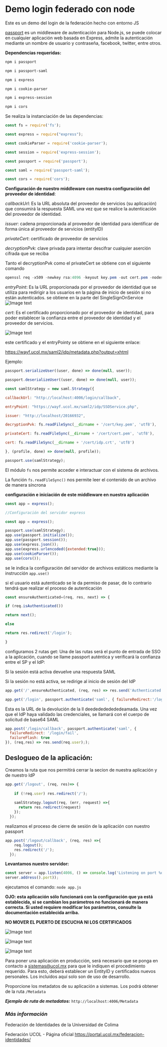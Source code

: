 # Demo login federado con node

Este es un demo del login de la federación hecho con entorno JS

[passport](https://github.com/node-saml/passport-saml) es un middleware de autenticación para Node.js, se puede colocar en
cualquier aplicación web basada en Express, admite la autenticación mediante un
nombre de usuario y contraseña, facebook, twitter, entre otros.

**Dependencias requeridas:**

```powershell
npm i passport

npm i passport-saml

npm i express

npm i cookie-parser

npm i express-session

npm i cors
```

Se realiza la instanciación de las dependencias:

``` javascript
const fs = require('fs');

const express = require("express");

const cookieParser = require('cookie-parser');

const session = require('express-session');

const passport = require('passport');

const saml = require('passport-saml');

const cors = require('cors');
```

**Configuración de nuestro middleware con nuestra configuración del proveedor de
identidad**:

*callbackUrl*: Es la URL absoluta del proveedor de servicios (su aplicación) que
consumirá la respuesta SAML una vez que se realice la autenticación del
proveedor de identidad.


*issuer*: cadena proporcionada al proveedor de identidad para identificar de forma
única al proveedor de servicios (entityID)

*privateCert*: certificado de proveedor de servicios

*decryptionPvk*: clave privada para intentar descifrar cualquier aserción cifrada
que se reciba

Tanto el decryptionPvk como el privateCert se obtiene con el siguiente comando

```powershell
openssl req -x509 -newkey rsa:4096 -keyout key.pem -out cert.pem -nodes -days 900
```

*entryPoint*: Es la URL proporcionada por el proveedor de identidad que se utiliza
para redirigir a los usuarios en la página de inicio de sesión si no están
autenticados. se obtiene en la parte del SingleSignOnService
![Image text](https://github.com/Universidad-de-Colima/login-federado-node/blob/main/images/09c851be-3cb3-4322-bacc-bf4f369fc164.jpg)

*cert*: Es el certificado proporcionado por el proveedor de identidad, para poder
establecer la confianza entre el proveedor de identidad y el proveedor de
servicios.

![Image text](https://github.com/Universidad-de-Colima/login-federado-node/blob/main/images/e5982edc-5355-4952-8caa-21c70eb1f194.jpg)

este certificado y el entryPointy se obtiene en el siguiente enlace:

<https://wayf.ucol.mx/saml2/idp/metadata.php?output=xhtml>

Ejemplo:
``` javascript
passport.serializeUser((user, done) => done(null, user));

passport.deserializeUser((user, done) => done(null, user));

const samlStrategy = new saml.Strategy({

callbackUrl: "http://localhost:4006/login/callback",

entryPoint: "https://wayf.ucol.mx/saml2/idp/SSOService.php",

issuer: "http://localhost/20166932",

decryptionPvk: fs.readFileSync(__dirname + '/cert/key.pem', 'utf8'),

privateCert: fs.readFileSync(__dirname + '/cert/cert.pem', 'utf8'),

cert: fs.readFileSync(__dirname + '/cert/idp.crt', 'utf8')

}, (profile, done) => done(null, profile));

passport.use(samlStrategy);
```

El módulo `fs` nos permite acceder e interactuar con el sistema de archivos.

La función `fs.readFileSync()` nos permite leer el contenido de un archivo de
manera síncrona

**configuración e iniciación de este middleware en nuestra aplicación**

``` javascript
const app = express();

//Configuración del servidor express

const app = express();

passport.use(samlStrategy);
app.use(passport.initialize());
app.use(passport.session());
app.use(express.json());
app.use(express.urlencoded({extended:true}));
app.use(cookieParser());
app.use(cors());
```

se le indica la configuración del servidor de archivos estáticos mediante la
instrucción `app.use()`

si el usuario está autenticado se le da permiso de pasar, de lo contrario tendrá
que realizar el proceso de autenticación

``` javascript
const ensureAuthenticated=(req, res, next) => {

if (req.isAuthenticated())

return next();

else

return res.redirect('/login');

}
```

configuramos 2 rutas get: Una de las rutas será el punto de entrada de SSO a la
aplicación, cuando se llame passport auténtica y verificará la confianza entre
el SP y el IdP:

Si la sesión está activa devuelve una respuesta SAML

Si la sesión no está activa, se redirige al inicio de sesión del IdP

``` javascript
app.get('/',ensureAuthenticated, (req, res) => res.send('Authenticated'));

app.get('/login', passport.authenticate('saml', { failureRedirect:'/login/fail', failureFlash: true }), (req, res) => res.redirect('/'));
```

Esta es la URL de la devolución de la ll deededededededeamada. Una vez que el IdP haya validado
las credenciales, se llamará con el cuerpo de solicitud de base64 SAML

``` javascript
app.post('/login/callback', passport.authenticate('saml', { 
  failureRedirect: '/login/fail',
  failureFlash: true
}), (req,res) => res.send(req.user););
```

## Deslogueo de la aplicación:

Creamos la ruta que nos permitirá cerrar la secion de nuestra aplicación y de
nuestro IdP

``` javascript
app.get('/logout', (req, res)=> {
       
    if (!req.user) res.redirect('/');
    
    samlStrategy.logout(req, (err, request) =>{
      return res.redirect(request)
    });
  });

```

realizamos el proceso de cierre de sesión de la aplicación con nuestro passport

``` javascript
app.post('/logout/callback', (req, res) =>{
    req.logout();
    res.redirect('/');
  });
```

**Levantamos nuestro servidor:**
``` javascript
const server = app.listen(4006, () => console.log('Listening on port %d',
server.address().port));

```
ejecutamos el comando: `node app.js`

**OJO: esta aplicación sólo funcionará con la configuración que ya está
establecida, si se cambian los parámetros no funcionará de manera correcta. Si usted requiere modificar los parámetros, consulte la documentación establecida arriba.**



**NO MOVER EL PUERTO DE ESCUCHA NI LOS CERTIFICADOS**

![Image text](https://github.com/Universidad-de-Colima/login-federado-node/blob/main/images/967bf838-3d6c-466c-bf32-ac7f6ecfa396.jpg)

![Image text](https://github.com/Universidad-de-Colima/login-federado-node/blob/main/images/4cd851c5-0b17-4bd4-90e3-e8c9f54df003.jpg)

![Image text](https://github.com/Universidad-de-Colima/login-federado-node/blob/main/images/792a6cca-aece-496e-946b-19ce75ad53a0.jpg)

Para poner una aplicación en producción, será necesario que se ponga en contacto a sistemas@ucol.mx para que le indiquen el procedimiento requerido. Para esto, deberá establecer un EntityID y certificados nuevos personales. Los incluidos aquí solo son de uso de desarrollo.


Proporcione  los metadatos de su aplicación a sistemas. Los podrá obtener de la ruta `/Metadata `

 ***Ejemplo de ruta de metadatos:***
 ` http://localhost:4006/Metadata `
 
### *Más información*

Federación de Identidades de la Universidad de Colima

Federación UCOL - Página oficial
<https://portal.ucol.mx/federacion-identidades/>
